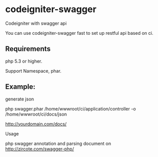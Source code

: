 codeigniter-swagger
===================

Codeigniter with swagger api

You can use codeigniter-swagger fast to set up restful api based on ci.

<h2>Requirements</h2>

php 5.3 or higher.

Support Namespace, phar.

<h2>Example:</h2>

generate json <br />

php swagger.phar /home/wwwroot/ci/application/controller -o /home/wwwroot/ci/docs/json

http://yourdomain.com/docs/

Usage

php swagger annotation and parsing document on http://zircote.com/swagger-php/


